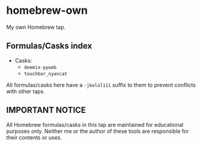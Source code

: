 # homebrew-own
My own Homebrew tap.

## Formulas/Casks index
- Casks:
    - `deemix-pyweb`
    - `touchbar_nyancat`

All formulas/casks here have a `-jkelol111` suffix to them to prevent conflicts with other taps.

## IMPORTANT NOTICE
All Homebrew formulas/casks in this tap are maintained for educational purposes only. Neither me or the author of these tools are responsible for their contents or uses.
